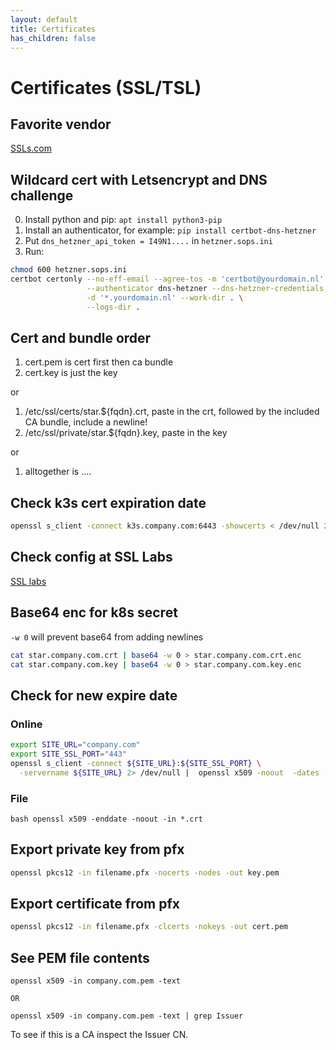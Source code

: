 ```yaml
---
layout: default
title: Certificates
has_children: false
---
```


# Certificates (SSL/TSL)

## Favorite vendor

[SSLs.com](https://ssls.sjv.io/vNzVeW)

## Wildcard cert with Letsencrypt and DNS challenge

0. Install python and pip: `apt install python3-pip`
1. Install an authenticator, for example: `pip install certbot-dns-hetzner`
2. Put `dns_hetzner_api_token = I49N1....` in `hetzner.sops.ini`
3. Run:

```bash
chmod 600 hetzner.sops.ini
certbot certonly --no-eff-email --agree-tos -m 'certbot@yourdomain.nl' \
                 --authenticator dns-hetzner --dns-hetzner-credentials hetzner.sops.ini \
                 -d '*.yourdomain.nl' --work-dir . \
                 --logs-dir .
```

## Cert and bundle order

1. cert.pem is cert first then ca bundle
2. cert.key is just the key

or

1. /etc/ssl/certs/star.${fqdn}.crt, paste in the crt, followed by the included CA bundle, include a newline!
2. /etc/ssl/private/star.${fqdn}.key, paste in the key

or

1. alltogether is ....

## Check k3s cert expiration date

```bash
openssl s_client -connect k3s.company.com:6443 -showcerts < /dev/null 2>&1 | openssl x509 -noout -enddate
```

## Check config at SSL Labs

[SSL labs](https://ssllabs.com/ssltest/analyze.html)

## Base64 enc for k8s secret

`-w 0` will prevent base64 from adding newlines

```bash
cat star.company.com.crt | base64 -w 0 > star.company.com.crt.enc
cat star.company.com.key | base64 -w 0 > star.company.com.key.enc
```

## Check for new expire date

### Online

```bash
export SITE_URL="company.com"
export SITE_SSL_PORT="443"
openssl s_client -connect ${SITE_URL}:${SITE_SSL_PORT} \
  -servername ${SITE_URL} 2> /dev/null |  openssl x509 -noout  -dates
```

### File

```bash openssl x509 -enddate -noout -in *.crt```

## Export private key from pfx

```bash
openssl pkcs12 -in filename.pfx -nocerts -nodes -out key.pem
```

## Export certificate from pfx

```bash
openssl pkcs12 -in filename.pfx -clcerts -nokeys -out cert.pem
```

## See PEM file contents

```bah
openssl x509 -in company.com.pem -text

OR

openssl x509 -in company.com.pem -text | grep Issuer
```

To see if this is a CA inspect the Issuer CN.
